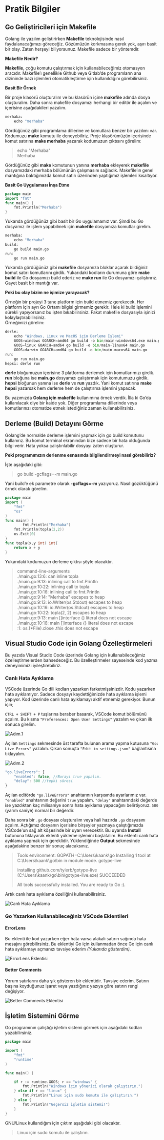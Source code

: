 # Pratik Bilgiler

## Go Geliştiricileri için Makefile

Golang ile yazılım geliştirirken **Makefile** teknolojisinde nasıl faydalanacağımızı göreceğiz. Gözümüzün korkmasına gerek yok, aşırı basit bir olay. Zaten herşeyi biliyorsunuz. Makefile sadece bir yöntemdir.  
 

**Makefile Nedir?**

**Makefile**, çoğu komutu çalıştırmak için kullanabileceğimiz otomasyon aracıdır. Makefile’ı genellikle Github veya Gitlab’de programların ana dizininde bazı işlemleri otomatikleştirme için kullanıldığını görebilirsiniz.  
 

**Basit Bir Örnek**

Bir proje klasörü oluşturalım ve bu klasörün içine **makefile** adında dosya oluşturalım. Daha sonra makefile dosyamızı herhangi bir editör ile açalım ve içerisine aşağıdakileri yazalım.

```python
merhaba:
    echo "merhaba"
```

Gördüğünüz gibi programlama dillerine ve komutlara benzer bir yazılımı var.  
Kodumuzu **make** komutu ile deneyebiliriz. Proje klasörümüzün içerisinde komut satırına **make merhaba** yazarak kodumuzun çıktısını görelim:

> echo "Merhaba"  
> Merhaba

Gördüğünüz gibi **make** komutunun yanına **merhaba** ekleyerek **makefile** dosyamızdaki merhaba bölümünün çalışmasını sağladık. Makefile’ın genel mantığına baktığımızda komut satırı üzerinden yaptığımız işlemleri kısaltıyor.  
 

**Basit Go Uygulaması İnşa Etme**

```go
package main
import "fmt"
func main() {
	fmt.Println("Merhaba")
}
```

Yukarıda gördüğünüz gibi basit bir Go uygulamamız var. Şimdi bu Go dosyamız ile işlem yapabilmek için **makefile** dosyamıza komutlar girelim.

```python
merhaba:
	echo "Merhaba"
build:
	go build main.go
run:
	go run main.go
```

Yukarıda gördüğünüz gibi **makefile** dosyamıza bloklar açarak bildiğiniz komut satırı komutlarını girdik. Yukarıdaki kodların durumuna göre **make build** ile Go dosyamızı build ederiz ve **make run** ile Go dosyamızı çalıştırırız. Gayet basit bir mantığı var.

**Peki bu olay bizim ne işimize yarayacak?**

Örneğin bir projeyi 3 tane platform için build etmemiz gerekecek. Her platform için ayrı Go Ortamı bilgisi girmemiz gerekir. Hele ki build işlemini sürekli yapıyorsanız bu işten bıkabilirsiniz. Fakat makefile dosyasıyla işinizi kolaylaştırabilirsiniz.  
Örneğimizi görelim:

```python
derle:
	echo "Windows, Linux ve MacOS için Derleme İşlemi"
	GOOS=windows GOARCH=amd64 go build -o bin/main-windows64.exe main.go
	GOOS=linux GOARCH=amd64 go build -o bin/main-linux64 main.go
	GOOS=darwin GOARCH=amd64 go build -o bin/main-macos64 main.go
run:
	go run main.go
hepsi: derle run
```

**derle** bloğumuzun içerisine 3 platforma derlemek için komutlarımızı girdik. **run** bloğuna ise **main.go** dosyamızı çalıştırmak için komutumuzu girdik. **hepsi** bloğunun yanına ise **derle** ve **run** yazdık. Yani komut satırına **make hepsi** yazarsak hem derleme hem de çalıştırma işlemini yapacak.  
   
Bu yazımızda **Golang için** **makefile** kullanımına örnek verdik. İlla ki Go’da kullanılacak diye bir kaide yok. Diğer programlama dillerinde veya komutlarınızı otomatize etmek istediğiniz zaman kullanabilirsiniz.

## Derleme \(Build\) Detayını Görme

Golang’de normalde derleme işlemini yapmak için go build komutunu kullanırız. Bu komut terminal ekranından bize sadece bir hata olduğunda bilgi verir. Hata yoksa çalıştırılabilir dosyayı zaten oluşturur.  
 

**Peki programımızın derlenme esnasında bilgilendirmeyi nasıl görebiliriz?**

İşte aşağıdaki gibi:

> go build -gcflags=-m main.go

Yani build’e ek parametre olarak **-gcflags=-m** yazıyoruz. Nasıl gözüktüğünü örnek olarak görelim.

```go
package main
import (
    "fmt"
    "os"
)
func main() {
        fmt.Println("Merhaba")
    fmt.Println(topla(2,2))
    os.Exit(0)
}
func topla(x,y int) int{
    return x + y
}
```

Yukarıdaki kodumuzun derleme çıktısı şöyle olacaktır.

> command-line-arguments  
> ./main.go:13:6: can inline topla  
> ./main.go:9:13: inlining call to fmt.Println  
> ./main.go:10:22: inlining call to topla  
> ./main.go:10:16: inlining call to fmt.Println  
> ./main.go:9:14: "Merhaba" escapes to heap  
> ./main.go:9:13: io.Writer\(os.Stdout\) escapes to heap  
> ./main.go:10:16: io.Writer\(os.Stdout\) escapes to heap  
> ./main.go:10:22: topla\(2, 2\) escapes to heap  
> ./main.go:9:13: main \[\]interface {} literal does not escape  
> ./main.go:10:16: main \[\]interface {} literal does not escape  
> :1: os.\(\*File\).close .this does not escape

## Visual Studio Code için Golang Özelleştirmeleri

Bu yazıda Visual Studio Code üzerinde Golang için kullanabileceğimiz özelleştirmelerden bahsedeceğiz. Bu özelleştirmeler sayeseinde kod yazma deneyimimizi iyileştirebiliriz.

### Canlı Hata Ayıklama

VSCode üzerinde Go dili kodları yazarken farketmişsinizdir. Kodu yazarken hata ayıklamıyor. Sadece dosyayı kaydettiğimizde hata ayıklama işlemi yapıyor. Kod üzerinde canlı hata ayıklamayı aktif etmemiz gerekiyor. Bunun için;

`CTRL + SHIFT + P` tuşlarına beraber basarak, VSCode komut bölümünü açalım. Bu kısma `"Preferences: Open User Settings"` yazalım ve çıkan ilk sonuca girelim.

![Ad&#x131;m.1](./goruntuler/prefer.png)

Açılan `Settings` sekmesinde üst tarafta bulunan arama yapma kutusuna `"Go: Live Errors"` yazalım. Çıkan sonuçta `"Edit in settings.json"` bağlantısına tıklayalım.

![Ad&#x131;m.2](./goruntuler/prefer2.png)

```javascript
"go.liveErrors": {
    "enabled": false, //Burayı true yapalım.
    "delay": 500 //tepki süresi
}
```

Açılan editörde `"go.liveErrors"` anahtarının karşısında ayarlarımız var. `"enabled"` anahtarının değerini `true` yapalım. `"delay"` anahtarındaki değerde ise yazdıktan kaç milisaniye sonra hata ayıklama yapacağını belirtiyoruz. `500` \(yarım saniye\) normal bir değerdir.

Daha sonra bir `.go` dosyası oluşturalım veya hali hazırda `.go` dosyasını açalım. Açtığımız dosyanın içerisine birşeyler yazmaya çalıştığımızda VSCode'un sağ alt köşesinde bir uyarı verecektir. Bu uyarıda **Install** butonuna tıklayarak eklenti yükleme işlemini başlatalım. Bu eklenti canlı hata ayıklama yapmak için gereklidir. Yüklendiğinde **Output** sekmesinde aşağıdakine benzer bir sonuç alacaksınız.

> Tools environment: GOPATH=C:\Users\kaank\go Installing 1 tool at C:\Users\kaank\go\bin in module mode. gotype-live  
>   
> Installing github.com/tylerb/gotype-live \(C:\Users\kaank\go\bin\gotype-live.exe\) SUCCEEDED  
>   
> All tools successfully installed. You are ready to Go :\).

Artık canlı hata ayıklama özelliğini kullanabilirsiniz.

![Canl&#x131; Hata Ay&#x131;klama](./goruntuler/livedebug.gif)

### Go Yazarken Kullanabileceğiniz VSCode Eklentileri

#### ErrorLens

Bu eklenti ile kod yazarken eğer hata varsa alakalı satırın sağında hata mesajını görebilirsiniz. Bu eklentiyi Go için kullanmadan önce Go için canlı hata ayıklamayı açmanızı tavsiye ederim _\(Yukarıda gösterdim\)_.

![ErrorLens Eklentisi](./goruntuler/errorlens.png)

#### Better Comments

Yorum satırlarını daha şık gösteren bir eklentidir. Tavsiye ederim. Satırın başına koyduğunuz işaret veya yazdığınız yazıya göre satırın rengi değişiyor.

![Better Comments Eklentisi](./goruntuler/bc.png)





## İşletim Sistemini Görme

Go programının çalıştığı işletim sistemi görmek için aşağıdaki kodları yazabilirsiniz.

```go
package main

import (
	"fmt"
	"runtime"
)

func main() {

	if r := runtime.GOOS; r == "windows" {
		fmt.Println("Windows için yönerici olarak çalıştırın.")
	} else if r == "linux" {
		fmt.Println("Linux için sudo komutu ile çalıştırın.")
	} else {
		fmt.Println("Geçersiz işletim sistemi!")
	}
}
```

GNU/Linux kullandığım için çıktım aşağıdaki gibi olacaktır.

> Linux için sudo komutu ile çalıştırın.

